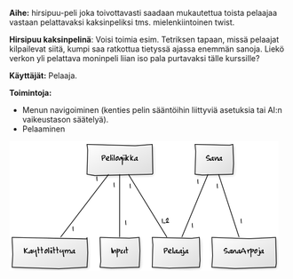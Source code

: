 **Aihe:** hirsipuu-peli joka toivottavasti saadaan mukautettua toista pelaajaa vastaan pelattavaksi kaksinpeliksi tms. mielenkiintoinen twist.

**Hirsipuu kaksinpelinä**: Voisi toimia esim. Tetriksen tapaan, missä pelaajat kilpailevat siitä, kumpi saa ratkottua tietyssä ajassa enemmän sanoja. Liekö verkon yli pelattava moninpeli liian iso pala purtavaksi tälle kurssille?

**Käyttäjät:** Pelaaja. 

**Toimintoja:** 
- Menun navigoiminen (kenties pelin sääntöihin liittyviä asetuksia tai AI:n vaikeustason säätelyä).
- Pelaaminen

![Luokkakaavio](kaavio2.png)
